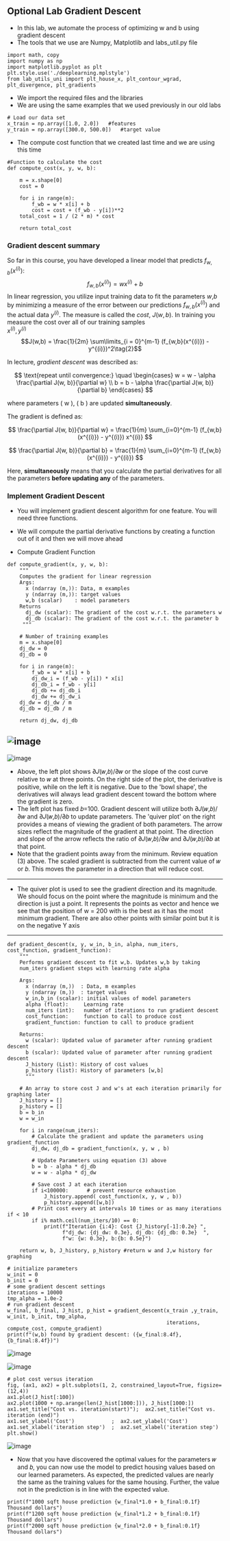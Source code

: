 ## Optional Lab Gradient Descent

- In this lab, we automate the process of optimizing w and b using gradient descent
- The tools that we use are Numpy, Matplotlib and labs_util.py file

```
import math, copy
import numpy as np
import matplotlib.pyplot as plt
plt.style.use('./deeplearning.mplstyle')
from lab_utils_uni import plt_house_x, plt_contour_wgrad, plt_divergence, plt_gradients
```

- We import the required files and the libraries
- We are using the same examples that we used previously in our old labs
```
# Load our data set
x_train = np.array([1.0, 2.0])   #features
y_train = np.array([300.0, 500.0])   #target value
```

- The compute cost function that we created last time and we are using this time

```
#Function to calculate the cost
def compute_cost(x, y, w, b):
   
    m = x.shape[0] 
    cost = 0
    
    for i in range(m):
        f_wb = w * x[i] + b
        cost = cost + (f_wb - y[i])**2
    total_cost = 1 / (2 * m) * cost

    return total_cost
```

<a name="toc_40291_2.1"></a>
### Gradient descent summary
So far in this course, you have developed a linear model that predicts $f_{w,b}(x^{(i)})$:
$$f_{w,b}(x^{(i)}) = wx^{(i)} + b \tag{1}$$
In linear regression, you utilize input training data to fit the parameters $w$,$b$ by minimizing a measure of the error between our predictions $f_{w,b}(x^{(i)})$ and the actual data $y^{(i)}$. The measure is called the $cost$, $J(w,b)$. In training you measure the cost over all of our training samples</br>
$x^{(i)},y^{(i)}$ </br>
$$J(w,b) = \frac{1}{2m} \sum\limits_{i = 0}^{m-1} (f_{w,b}(x^{(i)}) - y^{(i)})^2\tag{2}$$ 


In lecture, *gradient descent* was described as:

$$
\text{repeat until convergence:} \quad
\begin{cases}
w = w - \alpha \frac{\partial J(w, b)}{\partial w} \\
b = b - \alpha \frac{\partial J(w, b)}{\partial b}
\end{cases}
$$

where parameters \( w \), \( b \) are updated **simultaneously**.

The gradient is defined as:

$$
\frac{\partial J(w, b)}{\partial w} = \frac{1}{m} \sum_{i=0}^{m-1} (f_{w,b}(x^{(i)}) - y^{(i)}) x^{(i)}
$$

$$
\frac{\partial J(w, b)}{\partial b} = \frac{1}{m} \sum_{i=0}^{m-1} (f_{w,b}(x^{(i)}) - y^{(i)})
$$

Here, **simultaneously** means that you calculate the partial derivatives for all the parameters **before updating any** of the parameters.

### Implement Gradient Descent
- You will implement gradient descent algorithm for one feature. You will need three functions.
- We will compute the partial derivative functions by creating a function out of it and then we will move ahead

- Compute Gradient Function
```
def compute_gradient(x, y, w, b): 
    """
    Computes the gradient for linear regression 
    Args:
      x (ndarray (m,)): Data, m examples 
      y (ndarray (m,)): target values
      w,b (scalar)    : model parameters  
    Returns
      dj_dw (scalar): The gradient of the cost w.r.t. the parameters w
      dj_db (scalar): The gradient of the cost w.r.t. the parameter b     
     """
    
    # Number of training examples
    m = x.shape[0]    
    dj_dw = 0
    dj_db = 0
    
    for i in range(m):  
        f_wb = w * x[i] + b 
        dj_dw_i = (f_wb - y[i]) * x[i] 
        dj_db_i = f_wb - y[i] 
        dj_db += dj_db_i
        dj_dw += dj_dw_i 
    dj_dw = dj_dw / m 
    dj_db = dj_db / m 
        
    return dj_dw, dj_db
```

![image](https://github.com/user-attachments/assets/14a24e23-4f77-43fb-80ba-bbf4a9d54401)
---

![image](https://github.com/user-attachments/assets/ca5c2767-43c0-4234-a86f-3ca44b4d67f9)

- Above, the left plot shows  ∂𝐽(𝑤,𝑏)/∂𝑤 or the slope of the cost curve relative to  𝑤 at three points. On the right side of the plot, the derivative is positive, while on the left it is negative. Due to the 'bowl shape', the derivatives will always lead gradient descent toward the bottom where the gradient is zero.
- The left plot has fixed  𝑏=100. Gradient descent will utilize both  ∂𝐽(𝑤,𝑏)/∂𝑤 and  ∂𝐽(𝑤,𝑏)/∂𝑏 to update parameters. The 'quiver plot' on the right provides a means of viewing the gradient of both parameters. The arrow sizes reflect the magnitude of the gradient at that point. The direction and slope of the arrow reflects the ratio of  ∂𝐽(𝑤,𝑏)/∂𝑤 and  ∂𝐽(𝑤,𝑏)/∂𝑏 at that point.
- Note that the gradient points away from the minimum. Review equation (3) above. The scaled gradient is subtracted from the current value of  𝑤 or  𝑏. This moves the parameter in a direction that will reduce cost.
---
- The quiver plot is used to see the gradient direction and its magnitude. We should focus on the point where the magnitude is minimum and the direction is just a point. It represents the points as vector and hence we see that the position of w = 200 with is the best as it has the most minimum gradient. There are also other points with similar point but it is on the negative Y axis

---

```
def gradient_descent(x, y, w_in, b_in, alpha, num_iters, cost_function, gradient_function): 
    """
    Performs gradient descent to fit w,b. Updates w,b by taking 
    num_iters gradient steps with learning rate alpha
    
    Args:
      x (ndarray (m,))  : Data, m examples 
      y (ndarray (m,))  : target values
      w_in,b_in (scalar): initial values of model parameters  
      alpha (float):     Learning rate
      num_iters (int):   number of iterations to run gradient descent
      cost_function:     function to call to produce cost
      gradient_function: function to call to produce gradient
      
    Returns:
      w (scalar): Updated value of parameter after running gradient descent
      b (scalar): Updated value of parameter after running gradient descent
      J_history (List): History of cost values
      p_history (list): History of parameters [w,b] 
      """
    
    # An array to store cost J and w's at each iteration primarily for graphing later
    J_history = []
    p_history = []
    b = b_in
    w = w_in
    
    for i in range(num_iters):
        # Calculate the gradient and update the parameters using gradient_function
        dj_dw, dj_db = gradient_function(x, y, w , b)     

        # Update Parameters using equation (3) above
        b = b - alpha * dj_db                            
        w = w - alpha * dj_dw                            

        # Save cost J at each iteration
        if i<100000:      # prevent resource exhaustion 
            J_history.append( cost_function(x, y, w , b))
            p_history.append([w,b])
        # Print cost every at intervals 10 times or as many iterations if < 10
        if i% math.ceil(num_iters/10) == 0:
            print(f"Iteration {i:4}: Cost {J_history[-1]:0.2e} ",
                  f"dj_dw: {dj_dw: 0.3e}, dj_db: {dj_db: 0.3e}  ",
                  f"w: {w: 0.3e}, b:{b: 0.5e}")
 
    return w, b, J_history, p_history #return w and J,w history for graphing
```

```
# initialize parameters
w_init = 0
b_init = 0
# some gradient descent settings
iterations = 10000
tmp_alpha = 1.0e-2
# run gradient descent
w_final, b_final, J_hist, p_hist = gradient_descent(x_train ,y_train, w_init, b_init, tmp_alpha, 
                                                    iterations, compute_cost, compute_gradient)
print(f"(w,b) found by gradient descent: ({w_final:8.4f},{b_final:8.4f})")
```

![image](https://github.com/user-attachments/assets/5a0295d9-3e90-4312-8db2-c2ab01e9c20f)

![image](https://github.com/user-attachments/assets/4ca6f4b0-2912-4942-bd1d-9329842ffae4)

```
# plot cost versus iteration  
fig, (ax1, ax2) = plt.subplots(1, 2, constrained_layout=True, figsize=(12,4))
ax1.plot(J_hist[:100])
ax2.plot(1000 + np.arange(len(J_hist[1000:])), J_hist[1000:])
ax1.set_title("Cost vs. iteration(start)");  ax2.set_title("Cost vs. iteration (end)")
ax1.set_ylabel('Cost')            ;  ax2.set_ylabel('Cost') 
ax1.set_xlabel('iteration step')  ;  ax2.set_xlabel('iteration step') 
plt.show()
```

![image](https://github.com/user-attachments/assets/d7b5a87a-5857-4d02-8827-c9bca1ec9f35)

- Now that you have discovered the optimal values for the parameters  𝑤 and  𝑏, you can now use the model to predict housing values based on our learned parameters. As expected, the predicted values are nearly the same as the training values for the same housing. Further, the value not in the prediction is in line with the expected value.

```
print(f"1000 sqft house prediction {w_final*1.0 + b_final:0.1f} Thousand dollars")
print(f"1200 sqft house prediction {w_final*1.2 + b_final:0.1f} Thousand dollars")
print(f"2000 sqft house prediction {w_final*2.0 + b_final:0.1f} Thousand dollars")
```
